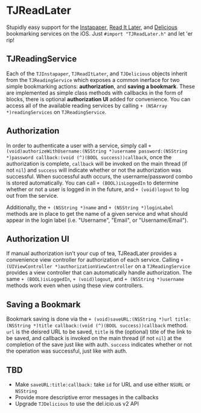 # TJReadLater

Stupidly easy support for the [Instapaper](http://www.instapaper.com), [Read It Later](http://www.readitlater.com), and [Delicious](http://www.delicious.com) bookmarking services on the iOS. Just `#import "TJReadLater.h"` and let 'er rip!

## TJReadingService

Each of the `TJInstapaper`, `TJReadItLater`, and `TJDelicious` objects inherit from the `TJReadingService` which exposes a common inerface for two simple bookmarking actions: **authorization**, and **saving a bookmark**. These are implemented as simple class methods with callbacks in the form of blocks, there is optional **authorization UI** added for convenience. You can access all of the available reading services by calling `+ (NSArray *)readingServices` on `TJReadingService`.

## Authorization

In order to authenticate a user with a service, simply call `+ (void)authorizeWithUsername:(NSString *)username password:(NSString *)password callback:(void (^)(BOOL success))callback`, once the authorization is complete, `callback` will be invoked on the main thread (if not `nil`) and `success` will indicate whether or not the authorization was successful. When successful auth occurs, the username/password combo is stored automatically. You can call `+ (BOOL)isLoggedIn` to determine whether or not a user is logged in in the future, and `+ (void)logout` to log out from the service.

Additionally, the `+ (NSString *)name` and `+ (NSString *)loginLabel` methods are in place to get the name of a given service and what should appear in the login label (i.e. "Username", "Email", or "Username/Email").

## Authorization UI

If manual authorization isn't your cup of tea, TJReadLater provides a convenience view controller for authorization of each service. Calling `+ (UIViewController *)authorizationViewController` on a `TJReadingService` provides a view controller that can automatically handle authorization. The same `+ (BOOL)isLoggedIn`, `+ (void)logout`, and `+ (NSString *)username` methods work even when using these view controllers.

## Saving a Bookmark

Bookmark saving is done via the `+ (void)saveURL:(NSString *)url title:(NSString *)title callback:(void (^)(BOOL success))callback` method. `url` is the deisred URL to be saved, `title` is the (optional) title of the link to be saved, and callback is invoked on the main thread (if not `nil`) at the completion of the save just like with auth. `success` indicates whether or not the operation was successful, just like with auth.

## TBD

- Make `saveURL:title:callback:` take `id` for URL and use either `NSURL` or `NSString`
- Provide more descriptive error messages in the callbacks
- Upgrade `TJDelicious` to use the del.icio.us v2 API